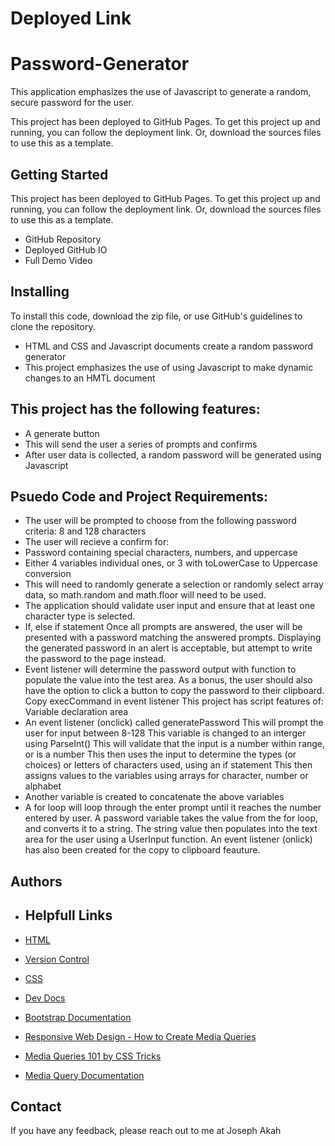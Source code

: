# Deployed Link



# Password-Generator

This application emphasizes the use of Javascript to generate a random, secure password for the user.

This project has been deployed to GitHub Pages. To get this project up and running, you can follow the deployment link. Or, download the sources files to use this as a template.


## Getting Started
This project has been deployed to GitHub Pages. To get this project up and running, you can follow the deployment link. Or, download the sources files to use this as a template.

- GitHub Repository
- Deployed GitHub IO
- Full Demo Video


## Installing

To install this code, download the zip file, or use GitHub's guidelines to clone the repository.


- HTML and CSS and Javascript documents create a random password generator
- This project emphasizes the use of using Javascript to make dynamic changes to an HMTL document




## This project has the following features:

- A generate button
- This will send the user a series of prompts and confirms
- After user data is collected, a random password will be generated using Javascript

## Psuedo Code and Project Requirements:
- The user will be prompted to choose from the following password criteria: 8 and 128 characters
- The user will recieve a confirm for:
- Password containing special characters, numbers, and uppercase
- Either 4 variables individual ones, or 3 with toLowerCase to Uppercase conversion
- This will need to randomly generate a selection or randomly select array data, so math.random and math.floor will need to be used.
- The application should validate user input and ensure that at least one character type is selected.
- If, else if statement
Once all prompts are answered, the user will be presented with a password matching the answered prompts. Displaying the generated password in an alert is acceptable, but attempt to write the password to the page instead.
- Event listener will determine the password output with function to populate the value into the test area.
As a bonus, the user should also have the option to click a button to copy the password to their clipboard.
Copy execCommand in event listener
This project has script features of:
Variable declaration area
- An event listener (onclick) called generatePassword
This will prompt the user for input between 8-128
This variable is changed to an interger using ParseInt()
This will validate that the input is a number within range, or is a number
This then uses the input to determine the types (or choices) or letters of characters used, using an if statement
This then assigns values to the variables using arrays for character, number or alphabet
- Another variable is created to concatenate the above variables
- A for loop will loop through the enter prompt until it reaches the number entered by user.
A password variable takes the value from the for loop, and converts it to a string.
The string value then populates into the text area for the user using a UserInput function.
An event listener (onlick) has also been created for the copy to clipboard feauture.
## Authors

- ##  Helpfull Links

 - [HTML](https://developer.mozilla.org/en-US/docs/Web/HTML)
 - [Version Control](https://en.wikipedia.org/wiki/Version_control)
 - [CSS](https://developer.mozilla.org/en-US/docs/Web/CSS)
 - [Dev Docs](https://devdocs.io/)
- [Bootstrap Documentation](https://getbootstrap.com/docs/4.0/getting-started/introduction/)

- [Responsive Web Design - How to Create Media Queries](https://www.youtube.com/watch?v=5xzaGSYd7jM)

- [Media Queries 101 by CSS Tricks](https://css-tricks.com/css-media-queries/)

- [Media Query Documentation](https://www.w3schools.com/css/css_rwd_mediaqueries.asp)



## Contact 

If you have any feedback, please reach out to me at Joseph Akah

